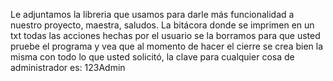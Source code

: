 Le adjuntamos la libreria que usamos para darle más funcionalidad a nuestro proyecto, maestra, saludos.
La bitácora donde se imprimen en un txt todas las acciones hechas por el usuario se la borramos para que usted pruebe el programa y
vea que al momento de hacer el cierre se crea bien la misma con todo lo que usted solicitó, la clave para cualquier cosa de administrador
es: 123Admin

